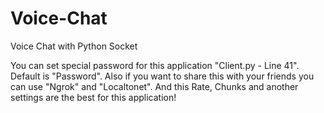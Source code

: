 # Voice-Chat
Voice Chat with Python Socket

You can set special password for this application "Client.py - Line 41". Default is "Password".
Also if you want to share this with your friends you can use "Ngrok" and "Localtonet".
And this Rate, Chunks and another settings are the best for this application!
